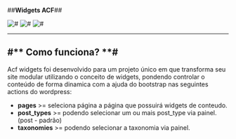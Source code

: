 ##**Widgets ACF**##

![#](https://img.shields.io/badge/release-v1.0.0-blue.svg?style=flat-square)
![#](https://img.shields.io/badge/Front--end-50%25-brightgreen.svg?style=flat-square)
![#](https://img.shields.io/badge/Back--end-90%25-yellow.svg?style=flat-square)

---

#** Como funciona? **#
---
Acf widgets foi desenvolvido para um projeto único em que transforma seu site modular utilizando o conceito de widgets,
pondendo controlar o conteúdo de forma dinamica com a ajuda do bootstrap nas seguintes actions do wordpress:
* **pages** >= seleciona página a página que possuirá widgets de conteudo.
* **post_types** >= podendo selecionar um ou mais post_type via painel. (post - padrão)
* **taxonomies** >= podendo selecionar a taxonomia via painel.
